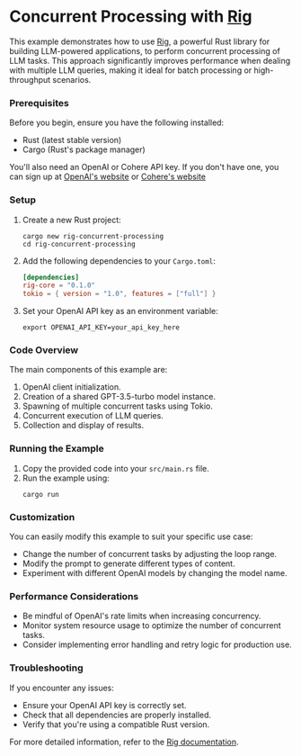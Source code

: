 # Concurrent Processing with [Rig](https://github.com/0xPlaygrounds/rig)

This example demonstrates how to use [Rig](https://github.com/0xPlaygrounds/rig), a powerful Rust library for building LLM-powered applications, to perform concurrent processing of LLM tasks. This approach significantly improves performance when dealing with multiple LLM queries, making it ideal for batch processing or high-throughput scenarios.

### Prerequisites

Before you begin, ensure you have the following installed:

- Rust (latest stable version)
- Cargo (Rust's package manager)

You'll also need an OpenAI or Cohere API key. If you don't have one, you can sign up at [OpenAI's website](https://openai.com) or [Cohere's website](https://cohere.com/)

### Setup

1. Create a new Rust project:
   ```
   cargo new rig-concurrent-processing
   cd rig-concurrent-processing
   ```

2. Add the following dependencies to your `Cargo.toml`:
   ```toml
   [dependencies]
   rig-core = "0.1.0"
   tokio = { version = "1.0", features = ["full"] }
   ```

3. Set your OpenAI API key as an environment variable:
   ```
   export OPENAI_API_KEY=your_api_key_here
   ```

### Code Overview

The main components of this example are:

1. OpenAI client initialization.
2. Creation of a shared GPT-3.5-turbo model instance.
3. Spawning of multiple concurrent tasks using Tokio.
4. Concurrent execution of LLM queries.
5. Collection and display of results.

### Running the Example

1. Copy the provided code into your `src/main.rs` file.
2. Run the example using:
   ```
   cargo run
   ```

### Customization

You can easily modify this example to suit your specific use case:
- Change the number of concurrent tasks by adjusting the loop range.
- Modify the prompt to generate different types of content.
- Experiment with different OpenAI models by changing the model name.

### Performance Considerations

- Be mindful of OpenAI's rate limits when increasing concurrency.
- Monitor system resource usage to optimize the number of concurrent tasks.
- Consider implementing error handling and retry logic for production use.

### Troubleshooting

If you encounter any issues:
- Ensure your OpenAI API key is correctly set.
- Check that all dependencies are properly installed.
- Verify that you're using a compatible Rust version.

For more detailed information, refer to the [Rig documentation](https://docs.rs/rig).